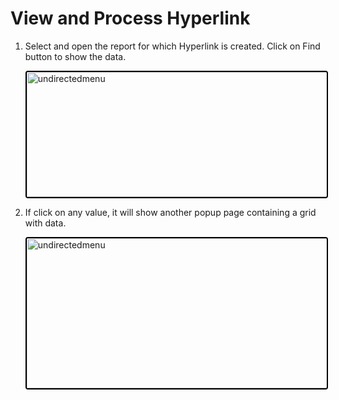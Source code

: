 # View and Process Hyperlink

1. Select and open the report for which Hyperlink is created. Click on Find button to show the data.

    <img src="./Attachments/Hyperlink_Grid1.png" alt="undirectedmenu" style="height: 200px; width:500px;margin:auto;display:block; cursor: zoom-in; 
    border: 2px solid #000000; border-radius: 4px;"
    onclick="this.style.height='400px'; this.style.cursor='zoom-out';" 
    ondblclick="this.style.height='200px'; this.style.cursor='zoom-in';" >

2. If click on any value, it will show another popup page containing a grid with data.

    <img src="./Attachments/Hyperlink_grid2.png" alt="undirectedmenu" style="height: 240px; width:500px;margin:auto;display:block; cursor: zoom-in; 
    border: 2px solid #000000; border-radius: 4px;"
    onclick="this.style.height='400px'; this.style.cursor='zoom-out';" 
    ondblclick="this.style.height='200px'; this.style.cursor='zoom-in';">